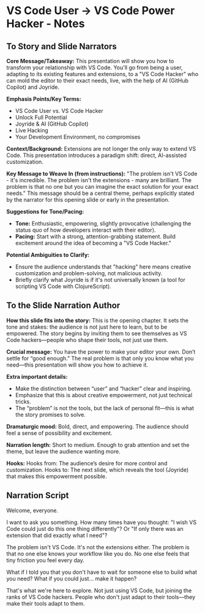 # VS Code User → VS Code Power Hacker - Notes

## To Story and Slide Narrators

**Core Message/Takeaway:**
This presentation will show you how to transform your relationship with VS Code. You'll go from being a user, adapting to its existing features and extensions, to a "VS Code Hacker" who can mold the editor to their exact needs, live, with the help of AI (GitHub Copilot) and Joyride.

**Emphasis Points/Key Terms:**
*   VS Code User vs. VS Code Hacker
*   Unlock Full Potential
*   Joyride & AI (GitHub Copilot)
*   Live Hacking
*   Your Development Environment, no compromises

**Context/Background:**
Extensions are not longer the only way to extend VS Code. This presentation introduces a paradigm shift: direct, AI-assisted customization.

**Key Message to Weave In (from instructions):**
"The problem isn't VS Code - it's incredible. The problem isn't the extensions - many are brilliant. The problem is that no one but you can imagine the exact solution for your exact needs."
This message should be a central theme, perhaps explicitly stated by the narrator for this opening slide or early in the presentation.

**Suggestions for Tone/Pacing:**
*   **Tone:** Enthusiastic, empowering, slightly provocative (challenging the status quo of how developers interact with their editor).
*   **Pacing:** Start with a strong, attention-grabbing statement. Build excitement around the idea of becoming a "VS Code Hacker."

**Potential Ambiguities to Clarify:**
*   Ensure the audience understands that "hacking" here means creative customization and problem-solving, not malicious activity.
*   Briefly clarify what Joyride is if it's not universally known (a tool for scripting VS Code with ClojureScript).

## To the Slide Narration Author

**How this slide fits into the story:**
This is the opening chapter. It sets the tone and stakes: the audience is not just here to learn, but to be empowered. The story begins by inviting them to see themselves as VS Code hackers—people who shape their tools, not just use them.

**Crucial message:**
You have the power to make your editor your own. Don’t settle for “good enough.” The real problem is that only you know what you need—this presentation will show you how to achieve it.

**Extra important details:**
- Make the distinction between “user” and “hacker” clear and inspiring.
- Emphasize that this is about creative empowerment, not just technical tricks.
- The “problem” is not the tools, but the lack of personal fit—this is what the story promises to solve.

**Dramaturgic mood:**
Bold, direct, and empowering. The audience should feel a sense of possibility and excitement.

**Narration length:**
Short to medium. Enough to grab attention and set the theme, but leave the audience wanting more.

**Hooks:**
Hooks from: The audience’s desire for more control and customization.
Hooks to: The next slide, which reveals the tool (Joyride) that makes this empowerment possible.


## Narration Script

Welcome, everyone.

I want to ask you something. How many times have you thought: "I wish VS Code could just do this one thing differently"? Or "If only there was an extension that did exactly what I need"?

The problem isn't VS Code. It's not the extensions either. The problem is that no one else knows your workflow like you do. No one else feels that tiny friction you feel every day.

What if I told you that you don't have to wait for someone else to build what you need? What if you could just... make it happen?

That's what we're here to explore. Not just using VS Code, but joining the ranks of VS Code hackers. People who don't just adapt to their tools—they make their tools adapt to them.